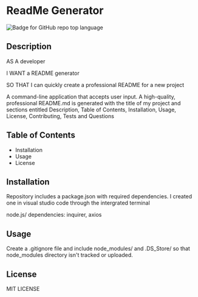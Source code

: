# ReadMe Generator

  ![Badge for GitHub repo top language](https://img.shields.io/github/languages/top/${userResponses.username}/${userResponses.repo}?style=flat&logo=appveyor)
  
## Description 

AS A developer

I WANT a README generator

SO THAT I can quickly create a professional README for a new project

A command-line application that accepts user input. A high-quality, professional README.md is generated with the title of my project and sections entitled Description, Table of Contents, Installation, Usage, License, Contributing, Tests and Questions

 ## Table of Contents

* Installation
* Usage
* License

 ## Installation 

Repository includes a package.json with required dependencies. I created one in visual studio code through the intergrated terminal

node.js/
dependencies:  inquirer, axios

## Usage 
  Create a .gitignore file and include node_modules/ and .DS_Store/ so that node_modules directory isn't tracked or uploaded.


  
## License
  MIT LICENSE